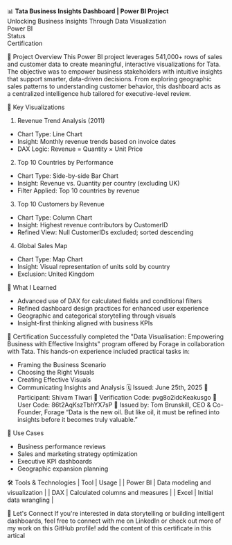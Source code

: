📊 **Tata Business Insights Dashboard | Power BI Project**  
Unlocking Business Insights Through Data Visualization  
Power BI  
Status  
Certification  


🚀 Project Overview
This Power BI project leverages 541,000+ rows of sales and customer data to create meaningful, interactive visualizations for Tata. The objective was to empower business stakeholders with intuitive insights that support smarter, data-driven decisions.
From exploring geographic sales patterns to understanding customer behavior, this dashboard acts as a centralized intelligence hub tailored for executive-level review.

📌 Key Visualizations
1. Revenue Trend Analysis (2011)
- Chart Type: Line Chart
- Insight: Monthly revenue trends based on invoice dates
- DAX Logic: Revenue = Quantity × Unit Price
2. Top 10 Countries by Performance
- Chart Type: Side-by-side Bar Chart
- Insight: Revenue vs. Quantity per country (excluding UK)
- Filter Applied: Top 10 countries by revenue
3. Top 10 Customers by Revenue
- Chart Type: Column Chart
- Insight: Highest revenue contributors by CustomerID
- Refined View: Null CustomerIDs excluded; sorted descending
4. Global Sales Map
- Chart Type: Map Chart
- Insight: Visual representation of units sold by country
- Exclusion: United Kingdom

🧠 What I Learned
- Advanced use of DAX for calculated fields and conditional filters
- Refined dashboard design practices for enhanced user experience
- Geographic and categorical storytelling through visuals
- Insight-first thinking aligned with business KPIs

📜 Certification
Successfully completed the "Data Visualisation: Empowering Business with Effective Insights" program offered by Forage in collaboration with Tata. This hands-on experience included practical tasks in:
- Framing the Business Scenario
- Choosing the Right Visuals
- Creating Effective Visuals
- Communicating Insights and Analysis
🗓️ Issued: June 25th, 2025
👤 Participant: Shivam Tiwari
🔐 Verification Code: pvg8o2idcKeakusgo
📄 User Code: 86t2AqKszTbhYX7sP
📌 Issued by: Tom Brunskill, CEO & Co-Founder, Forage
“Data is the new oil. But like oil, it must be refined into insights before it becomes truly valuable.”

💼 Use Cases
- Business performance reviews
- Sales and marketing strategy optimization
- Executive KPI dashboards
- Geographic expansion planning

🛠 Tools & Technologies
| Tool | Usage | 
| Power BI | Data modeling and visualization | 
| DAX | Calculated columns and measures | 
| Excel | Initial data wrangling |  

📣 Let's Connect
If you're interested in data storytelling or building intelligent dashboards, feel free to connect with me on LinkedIn or check out more of my work on this GitHub profile! add the content of this certificate in this artical
